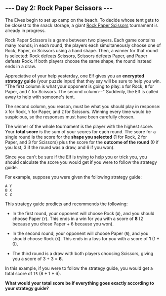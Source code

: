 ## --- Day 2: Rock Paper Scissors ---
The Elves begin to set up camp on the beach. To decide whose tent gets to be closest to the snack storage, a giant [Rock Paper Scissors](https://en.wikipedia.org/wiki/Rock_paper_scissors) tournament is already in progress.
 
Rock Paper Scissors is a game between two players. Each game contains many rounds; in each round, the players each simultaneously choose one of Rock, Paper, or Scissors using a hand shape. Then, a winner for that round is selected: Rock defeats Scissors, Scissors defeats Paper, and Paper defeats Rock. If both players choose the same shape, the round instead ends in a draw.
 
Appreciative of your help yesterday, one Elf gives you an **encrypted strategy guide** (your puzzle input) that they say will be sure to help you win. "The first column is what your opponent is going to play: `A` for Rock, `B` for Paper, and `C` for Scissors. The second column--" Suddenly, the Elf is called away to help with someone's tent.
 
The second column, you reason<!--- Why do you keep guessing?! -->, must be what you should play in response: `X` for Rock, `Y` for Paper, and `Z` for Scissors. Winning every time would be suspicious, so the responses must have been carefully chosen.
 
The winner of the whole tournament is the player with the highest score. Your **total score** is the sum of your scores for each round. The score for a single round is the score for the **shape you selected** (1 for Rock, 2 for Paper, and 3 for Scissors) plus the score for the **outcome of the round** (0 if you lost, 3 if the round was a draw, and 6 if you won).
 
Since you can't be sure if the Elf is trying to help you or trick you, you should calculate the score you would get if you were to follow the strategy guide.
 
For example, suppose you were given the following strategy guide:
 

```
A Y
B X
C Z
```

 
This strategy guide predicts and recommends the following:
 
 
- In the first round, your opponent will choose Rock (`A`), and you should choose Paper (`Y`). This ends in a win for you with a score of **8** (2 because you chose Paper + 6 because you won).
 
- In the second round, your opponent will choose Paper (`B`), and you should choose Rock (`X`). This ends in a loss for you with a score of **1** (1 + 0).
 
- The third round is a draw with both players choosing Scissors, giving you a score of 3 + 3 = **6**.
 
 
In this example, if you were to follow the strategy guide, you would get a total score of `15` (8 + 1 + 6).
 
**What would your total score be if everything goes exactly according to your strategy guide?**
 